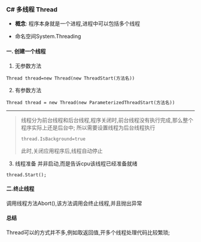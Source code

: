### C# 多线程 Thread
* **概念**:
 程序本身就是一个进程,进程中可以包括多个线程

* 命名空间System.Threading

#### 一. **创建一个线程**
1. 无参数方法
 ```
 Thread thread=new Thread(new ThreadStart(方法名))
 ```
 2. 有参数方法
 ```
 Thread thread = new Thread(new ParameterizedThreadStart(方法名))
 ```

---
  >线程分为前台线程和后台线程,程序关闭时,前台线程没有执行完成,那么整个程序实际上还是后台中; 
  >所以需要设置线程为后台线程执行
  >```
  >thread.IsBackground=true
  >```
  >此时,关闭应用程序后,线程自动停止
3. 线程准备 并非启动,而是告诉cpu该线程已经准备就绪
```
thread.Start();
```
#### 二.终止线程

调用线程方法Abort(),该方法调用会终止线程,并且抛出异常


#### 总结
Thread可以的方式并不多,例如取返回值,开多个线程处理代码比较繁琐;

 

 